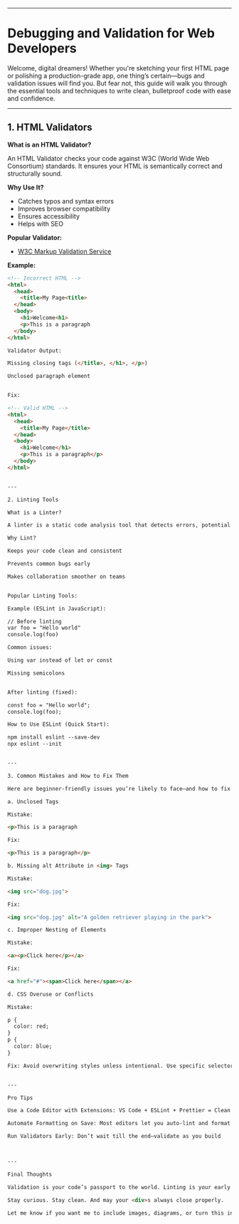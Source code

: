 
---

# Debugging and Validation for Web Developers

Welcome, digital dreamers! Whether you're sketching your first HTML page or polishing a production-grade app, one thing’s certain—bugs and validation issues will find you. But fear not, this guide will walk you through the essential tools and techniques to write clean, bulletproof code with ease and confidence.

---

## 1. HTML Validators

**What is an HTML Validator?**

An HTML Validator checks your code against W3C (World Wide Web Consortium) standards. It ensures your HTML is semantically correct and structurally sound.

**Why Use It?**

- Catches typos and syntax errors
- Improves browser compatibility
- Ensures accessibility
- Helps with SEO

**Popular Validator:**

- [W3C Markup Validation Service](https://validator.w3.org/)

**Example:**

```html
<!-- Incorrect HTML -->
<html>
  <head>
    <title>My Page<title>
  </head>
  <body>
    <h1>Welcome<h1>
    <p>This is a paragraph
  </body>
</html>

Validator Output:

Missing closing tags (</title>, </h1>, </p>)

Unclosed paragraph element


Fix:

<!-- Valid HTML -->
<html>
  <head>
    <title>My Page</title>
  </head>
  <body>
    <h1>Welcome</h1>
    <p>This is a paragraph</p>
  </body>
</html>


---

2. Linting Tools

What is a Linter?

A linter is a static code analysis tool that detects errors, potential bugs, and coding style violations before you even run your code.

Why Lint?

Keeps your code clean and consistent

Prevents common bugs early

Makes collaboration smoother on teams


Popular Linting Tools:

Example (ESLint in JavaScript):

// Before linting
var foo = "Hello world"
console.log(foo)

Common issues:

Using var instead of let or const

Missing semicolons


After linting (fixed):

const foo = "Hello world";
console.log(foo);

How to Use ESLint (Quick Start):

npm install eslint --save-dev
npx eslint --init


---

3. Common Mistakes and How to Fix Them

Here are beginner-friendly issues you’re likely to face—and how to fix them like a pro:

a. Unclosed Tags

Mistake:

<p>This is a paragraph

Fix:

<p>This is a paragraph</p>

b. Missing alt Attribute in <img> Tags

Mistake:

<img src="dog.jpg">

Fix:

<img src="dog.jpg" alt="A golden retriever playing in the park">

c. Improper Nesting of Elements

Mistake:

<a><p>Click here</p></a>

Fix:

<a href="#"><span>Click here</span></a>

d. CSS Overuse or Conflicts

Mistake:

p {
  color: red;
}
p {
  color: blue;
}

Fix: Avoid overwriting styles unless intentional. Use specific selectors and consistent naming with BEM or other methodologies.


---

Pro Tips

Use a Code Editor with Extensions: VS Code + ESLint + Prettier = Clean code heaven

Automate Formatting on Save: Most editors let you auto-lint and format when saving

Run Validators Early: Don’t wait till the end—validate as you build



---

Final Thoughts

Validation is your code’s passport to the world. Linting is your early warning system. And debugging? That’s your rite of passage. Embrace these tools, and you’ll evolve from beginner to bug-squashing wizard in no time.

Stay curious. Stay clean. And may your <div>s always close properly.

Let me know if you want me to include images, diagrams, or turn this into a PDF or documentation website format!

